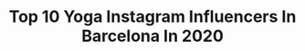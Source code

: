 ---
title: Top 10 Yoga Instagram Influencers In Barcelona In 2020
description: >-
  Find top yoga Instagram influencers in Barcelona in 2020. Most popular hashtags: #yoga #barcelona #health #meditacion.
platform: Instagram
profiles:
  - username: "aranupintheairyoga"
    fullname: >-
      ⍣₳ℛ₳∩ ☾
    location: "Spain"
    followers: 3601
    engagement: 1189
    commentsToLikes: 0.106009
    id: ck9has6jkdvpr0j78eajq4mwy
    verified: false
    hashtags: "#coronavirusesp, #proteccion, #responsability, #aerialdance"
  - username: "laura_lakshmi_yoga"
    fullname: >-
      Laura Lakshmi Yoga Barcelona
    location: "Spain"
    followers: 38046
    engagement: 271
    commentsToLikes: 0.045067
    id: ck13bfdowv5tk0i197g9qx43p
    verified: false
    hashtags: "#happyday, #yogapants, #zoom, #energy"
  - username: "hannahtaha"
    fullname: >-
      Hannah Taha
    location: "Spain"
    followers: 138990
    engagement: 574
    commentsToLikes: 0.012164
    id: ck55ptzg6bden0i118zc6mwdi
    verified: false
    hashtags: "#yoga, #alanwatts, #nofilter, #barcelona"
  - username: "florian_angert"
    fullname: >-
      Florian Angert
    location: "Spain"
    followers: 7762
    engagement: 690
    commentsToLikes: 0.008478
    id: ck0tvdlcqazc50i19528d2qka
    verified: false
    hashtags: "#hero8, #gameofthrones, #artgerecht, #trainee"
  - username: "laura.blancafort"
    fullname: >-
      Laura Blancafort
    location: "Spain"
    followers: 2533
    engagement: 2033
    commentsToLikes: 0.068170
    id: ck5hr3tfju7wa0i112hnsk08c
    verified: false
    hashtags: "#beauty, #fitnessmodel, #fitnessgirl, #landscapephotography"
  - username: "tanieta2"
    fullname: >-
      T҉A҉N҉I҉A҉
    location: "Spain"
    followers: 20747
    engagement: 381
    commentsToLikes: 0.019617
    id: ck6u3uudf00lq0j71nq4thyk6
    verified: false
    hashtags: "#animalprint, #behappy, #monday, #free"
  - username: "redyogini"
    fullname: >-
      Andreína YT 200 hrs
    location: "Spain"
    followers: 16454
    engagement: 502
    commentsToLikes: 0.040250
    id: ck5znrfipp0kl0i1432dlkqfl
    verified: false
    hashtags: "#hechoenespa, #fitnessmodel, #amorpropio, #feetuptrainer"
  - username: "happy.ohana"
    fullname: >-
      Happy Ohana
    location: "Spain"
    followers: 144997
    engagement: 638
    commentsToLikes: 0.021314
    id: ck13bj0nsvn3e0i19y1kyy6kq
    verified: false
    hashtags: "#yeimymontoya, #outfit, #juntossomosun10, #charlyflow"
  - username: "xuanlanyoga"
    fullname: >-
      Xuan Lan Yoga
    location: "Spain"
    followers: 476722
    engagement: 332
    commentsToLikes: 0.030356
    id: ck14jsoq6lzew0i19nyajzhx3
    verified: true
    hashtags: "#anjalimudra, #comersano, #curcuma, #lechedorada"
  - username: "marugodas"
    fullname: >-
      Maru Godas
    location: "Spain"
    followers: 7385
    engagement: 898
    commentsToLikes: 0.078858
    id: ckap9a1hsrsjf0i78xmpv2pdf
    verified: false
    hashtags: "#dancingdays, #blue, #whenthisisover, #cenital"
---